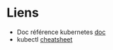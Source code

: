 # Liens

- Doc référence kubernetes [doc](https://kubernetes.io/docs/reference/)
- kubectl [cheatsheet](https://kubernetes.io/docs/reference/kubectl/cheatsheet/)

